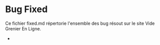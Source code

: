 # Bug Fixed

Ce fichier fixed.md répertorie l'ensemble des bug résout sur le site Vide Grenier En Ligne.


* 

